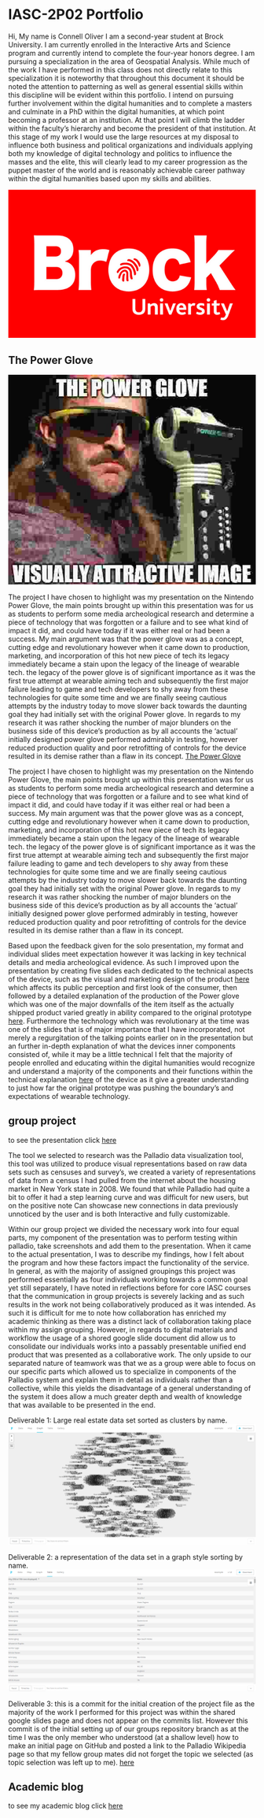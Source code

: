 # IASC-2P02 Portfolio

Hi, My name is Connell Oliver I am a second-year student at Brock University. I am currently enrolled in the Interactive Arts and Science program and currently intend to complete the four-year honors degree. I am pursuing a specialization in the area of Geospatial Analysis. While much of the work I have performed in this class does not directly relate to this specialization it is noteworthy that throughout this document it should be noted the attention to patterning as well as general essential skills within this discipline will be evident within this portfolio. I intend on pursuing further involvement within the digital humanities and to complete a masters and culminate in a PhD within the digital humanities, at which point becoming a professor at an institution. At that point I will climb the ladder within the faculty’s hierarchy and become the president of that institution. At this stage of my work I would use the large resources at my disposal to influence both business and political organizations and individuals applying both my knowledge of digital technology and politics to influence the masses and the elite, this will clearly lead to my career progression as the puppet master of the world and is reasonably achievable career pathway within the digital humanities based upon my skills and abilities.

![](images/f13916da-192a-4d6e-aee8-3a3aa8353428.png)

## The Power Glove
![](images/aLN3X.jpg)

The project I have chosen to highlight was my presentation on the Nintendo Power Glove, the main points brought up within this presentation was for us as students to perform some media archeological research and determine a piece of technology that was forgotten or a failure and to see what kind of impact it did, and could have today if it was either real or had been a success. My main argument was that the power glove was as a concept, cutting edge and revolutionary however when it came down to production, marketing, and incorporation of this hot new piece of tech its legacy immediately became a stain upon the legacy of the lineage of wearable tech. the legacy of the power glove is of significant importance as it was the first true attempt at wearable aiming tech and subsequently the first major failure leading to game and tech developers to shy away from these technologies for quite some time and we are finally seeing cautious attempts by the industry today to move slower back towards the daunting goal they had initially set with the original Power glove. In regards to my research it was rather shocking the number of major blunders on the business side of this device’s production as by all accounts the ‘actual’ initially designed power glove performed admirably in testing, however reduced production quality and poor retrofitting of controls for the device resulted in its demise rather than a flaw in its concept.
[The Power Glove](reveal/index.html)

The project I have chosen to highlight was my presentation on the Nintendo Power Glove, the main points brought up within this presentation was for us as students to perform some media archeological research and determine a piece of technology that was forgotten or a failure and to see what kind of impact it did, and could have today if it was either real or had been a success. My main argument was that the power glove was as a concept, cutting edge and revolutionary however when it came down to production, marketing, and incorporation of this hot new piece of tech its legacy immediately became a stain upon the legacy of the lineage of wearable tech. the legacy of the power glove is of significant importance as it was the first true attempt at wearable aiming tech and subsequently the first major failure leading to game and tech developers to shy away from these technologies for quite some time and we are finally seeing cautious attempts by the industry today to move slower back towards the daunting goal they had initially set with the original Power glove. In regards to my research it was rather shocking the number of major blunders on the business side of this device’s production as by all accounts the ‘actual’ initially designed power glove performed admirably in testing, however reduced production quality and poor retrofitting of controls for the device resulted in its demise rather than a flaw in its concept.

Based upon the feedback given for the solo presentation, my format and individual slides meet expectation however it was lacking in key technical details and media archeological evidence. As such I improved upon the presentation by creating five slides each dedicated to the technical aspects of the device, such as the visual and marketing design of the product [here](https://github.com/carlthecactus/IASC-2P02/commit/873409b6cf6d5195904a84ec85122fb9007dc668#diff-890f068779e43beb317787310daafa5c)  which affects its public perception and first look of the consumer, then followed by a detailed explanation of the production of the Power glove which was one of the major downfalls of the item itself as the actually shipped product varied greatly in ability compared to the original prototype [here](https://github.com/carlthecactus/IASC-2P02/commit/a425f58f43f27c1c51dc545f3694a5b02351e877#diff-890f068779e43beb317787310daafa5c). Furthermore the technology which was revolutionary at the time was one of the slides that is of major importance that I have incorporated, not merely a regurgitation of the talking points earlier on in the presentation but an further in-depth explanation of what the devices inner components consisted of, while it may be a little technical I felt that the majority of people enrolled and educating within the digital humanities would recognize and understand a majority of the components and their functions within the technical explanation [here](https://github.com/carlthecactus/IASC-2P02/commit/9ed75438ee9f023bd940367c6106614fa11fcc30#diff-890f068779e43beb317787310daafa5c) of the device as it give a greater understanding to just how far the original prototype was pushing the boundary’s and expectations of wearable technology.

## group project

to see the presentation click [here](https://docs.google.com/presentation/d/1yaZbkcikFoIxXl-E5EmHkoj-OGK1jH4FrHXMuCH7YCM/edit#slide=id.g4f63bf794e_1_1539)

The tool we selected to research was the Palladio data visualization tool, this tool was utilized to produce visual representations based on raw data sets such as censuses and survey’s, we created a variety of representations of data from a census I had pulled from the internet about the housing market in New York state in 2008. We found that while Palladio had quite a bit to offer it had a step learning curve and was difficult for new users, but on the positive note Can showcase new connections in data previously unnoticed by the user and is both Interactive and fully customizable.

Within our group project we divided the necessary work into four equal parts, my component of the presentation was to perform testing within palladio, take screenshots and add them to the presentation. When it came to the actual presentation, I was to describe my findings, how I felt about the program and how these factors impact the functionality of the service. In general, as with the majority of assigned groupings this project was performed essentially as four individuals working towards a common goal yet still separately, I have noted in reflections before for core IASC courses that the communication in group projects is severely lacking and as such results in the work not being collaboratively produced as it was intended. As such it is difficult for me to note how collaboration has enriched my academic thinking as there was a distinct lack of collaboration taking place within my assign grouping. However, in regards to digital materials and workflow the usage of a shored google slide document did allow us to consolidate our individuals works into a passably presentable unified end product that was presented as a collaborative work. The only upside to our separated nature of teamwork was that we as a group were able to focus on our specific parts which allowed us to specialize in components of the Palladio system and explain them in detail as individuals rather than a collective, while this yields the disadvantage of a general understanding of the system it does allow a much greater depth and wealth of knowledge that was available to be presented in the end.


Deliverable 1: Large real estate data set sorted as clusters by name.
![](images/project1.png)

Deliverable 2: a representation of the data set in a graph style sorting by name.
![](images/project2.png)

Deliverable 3: this is a commit for the initial creation of the project file as the majority of the work I performed for this project was within the shared google slides page and does not appear on the commits list. However this commit is of the initial setting up of our groups repository branch as at the time I was the only member who understood (at a shallow level) how to make an initial page on GitHub and posted a link to the Palladio Wikipedia page so that my fellow group mates did not forget the topic we selected (as topic selection was left up to me).
[here](https://github.com/IascAtBrock/IASC-2P02-TeamPresentations/commit/f0939c0fdfd49fd49a86ea4f6384181980ff10f8)

## Academic blog

to see my academic blog click [here](https://carlthecactus.github.io/IASC-2P02/blog)
